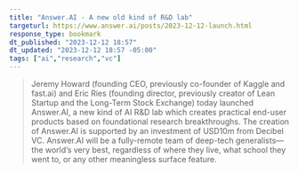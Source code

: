 ```yaml
---
title: "Answer.AI - A new old kind of R&D lab"
targeturl: https://www.answer.ai/posts/2023-12-12-launch.html
response_type: bookmark
dt_published: "2023-12-12 18:57"
dt_updated: "2023-12-12 18:57 -05:00"
tags: ["ai","research","vc"]
---
```


> Jeremy Howard (founding CEO, previously co-founder of Kaggle and fast.ai) and Eric Ries (founding director, previously creator of Lean Startup and the Long-Term Stock Exchange) today launched Answer.AI, a new kind of AI R&D lab which creates practical end-user products based on foundational research breakthroughs. The creation of Answer.AI is supported by an investment of USD10m from Decibel VC. Answer.AI will be a fully-remote team of deep-tech generalists—the world’s very best, regardless of where they live, what school they went to, or any other meaningless surface feature.
